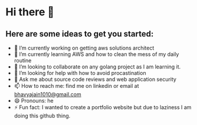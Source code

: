 # Hi there 👋


## Here are some ideas to get you started:

- 🔭 I’m currently working on getting aws solutions architect
- 🌱 I’m currently learning AWS and how to clean the mess of my daily routine
- 👯 I’m looking to collaborate on any golang project as I am learning it.
- 🤔 I’m looking for help with how to avoid procastination
- 💬 Ask me about source code reviews and web application security
- 📫 How to reach me: find me on linkedin or email at bhavyajain1010@gmail.com
- 😄 Pronouns: he
- ⚡ Fun fact: I wanted to create a portfolio website but due to laziness I am doing this github thing.
